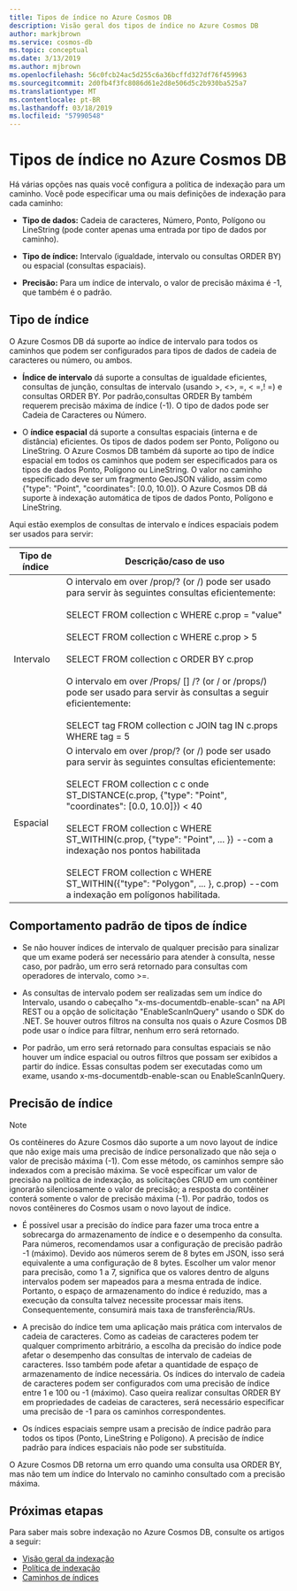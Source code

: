 ```yaml
---
title: Tipos de índice no Azure Cosmos DB
description: Visão geral dos tipos de índice no Azure Cosmos DB
author: markjbrown
ms.service: cosmos-db
ms.topic: conceptual
ms.date: 3/13/2019
ms.author: mjbrown
ms.openlocfilehash: 56c0fcb24ac5d255c6a36bcffd327df76f459963
ms.sourcegitcommit: 2d0fb4f3fc8086d61e2d8e506d5c2b930ba525a7
ms.translationtype: MT
ms.contentlocale: pt-BR
ms.lasthandoff: 03/18/2019
ms.locfileid: "57990548"
---
```

# <a name="index-types-in-azure-cosmos-db"></a>Tipos de índice no Azure Cosmos DB

Há várias opções nas quais você configura a política de indexação para um caminho. Você pode especificar uma ou mais definições de indexação para cada caminho:

- **Tipo de dados:** Cadeia de caracteres, Número, Ponto, Polígono ou LineString (pode conter apenas uma entrada por tipo de dados por caminho).

- **Tipo de índice:** Intervalo (igualdade, intervalo ou consultas ORDER BY) ou espacial (consultas espaciais).

- **Precisão:** Para um índice de intervalo, o valor de precisão máxima é -1, que também é o padrão.

## <a name="index-kind"></a>Tipo de índice

O Azure Cosmos DB dá suporte ao índice de intervalo para todos os caminhos que podem ser configurados para tipos de dados de cadeia de caracteres ou número, ou ambos.

- **Índice de intervalo** dá suporte a consultas de igualdade eficientes, consultas de junção, consultas de intervalo (usando >, <>, =, < =,! =) e consultas ORDER BY. Por padrão,consultas ORDER By também requerem precisão máxima de índice (-1). O tipo de dados pode ser Cadeia de Caracteres ou Número.

- O **índice espacial** dá suporte a consultas espaciais (interna e de distância) eficientes. Os tipos de dados podem ser Ponto, Polígono ou LineString. O Azure Cosmos DB também dá suporte ao tipo de índice espacial em todos os caminhos que podem ser especificados para os tipos de dados Ponto, Polígono ou LineString. O valor no caminho especificado deve ser um fragmento GeoJSON válido, assim como {"type": "Point", "coordinates": [0.0, 10.0]}. O Azure Cosmos DB dá suporte à indexação automática de tipos de dados Ponto, Polígono e LineString.

Aqui estão exemplos de consultas de intervalo e índices espaciais podem ser usados para servir:

| **Tipo de índice** | **Descrição/caso de uso** |
| ---------- | ---------------- |
| Intervalo      | O intervalo em over /prop/? (or /) pode ser usado para servir às seguintes consultas eficientemente:<br><br>SELECT FROM collection c WHERE c.prop = "value"<br><br>SELECT FROM collection c WHERE c.prop > 5<br><br>SELECT FROM collection c ORDER BY c.prop<br><br>O intervalo em over /Props/ [] /? (or / or /props/) pode ser usado para servir às consultas a seguir eficientemente:<br><br>SELECT tag FROM collection c JOIN tag IN c.props WHERE tag = 5  |
| Espacial    | O intervalo em over /prop/? (or /) pode ser usado para servir às seguintes consultas eficientemente:<br><br>SELECT FROM collection c c onde ST_DISTANCE(c.prop, {"type": "Point", "coordinates": [0.0, 10.0]}) < 40<br><br>SELECT FROM collection c WHERE ST_WITHIN(c.prop, {"type": "Point", ... }) --com a indexação nos pontos habilitada<br><br>SELECT FROM collection c WHERE ST_WITHIN({"type": "Polygon", ... }, c.prop) --com a indexação em polígonos habilitada. |

## <a name="default-behavior-of-index-kinds"></a>Comportamento padrão de tipos de índice

- Se não houver índices de intervalo de qualquer precisão para sinalizar que um exame poderá ser necessário para atender à consulta, nesse caso, por padrão, um erro será retornado para consultas com operadores de intervalo, como >=.

- As consultas de intervalo podem ser realizadas sem um índice do Intervalo, usando o cabeçalho "x-ms-documentdb-enable-scan" na API REST ou a opção de solicitação "EnableScanInQuery" usando o SDK do .NET. Se houver outros filtros na consulta nos quais o Azure Cosmos DB pode usar o índice para filtrar, nenhum erro será retornado.

- Por padrão, um erro será retornado para consultas espaciais se não houver um índice espacial ou outros filtros que possam ser exibidos a partir do índice. Essas consultas podem ser executadas como um exame, usando x-ms-documentdb-enable-scan ou EnableScanInQuery.

## <a name="index-precision"></a>Precisão de índice

> [!NOTE]
> Os contêineres do Azure Cosmos dão suporte a um novo layout de índice que não exige mais uma precisão de índice personalizado que não seja o valor de precisão máxima (-1). Com esse método, os caminhos sempre são indexados com a precisão máxima. Se você especificar um valor de precisão na política de indexação, as solicitações CRUD em um contêiner ignorarão silenciosamente o valor de precisão; a resposta do contêiner conterá somente o valor de precisão máxima (-1).  Por padrão, todos os novos contêineres do Cosmos usam o novo layout de índice.

- É possível usar a precisão do índice para fazer uma troca entre a sobrecarga do armazenamento de índice e o desempenho da consulta. Para números, recomendamos usar a configuração de precisão padrão -1 (máximo). Devido aos números serem de 8 bytes em JSON, isso será equivalente a uma configuração de 8 bytes. Escolher um valor menor para precisão, como 1 a 7, significa que os valores dentro de alguns intervalos podem ser mapeados para a mesma entrada de índice. Portanto, o espaço de armazenamento do índice é reduzido, mas a execução da consulta talvez necessite processar mais itens. Consequentemente, consumirá mais taxa de transferência/RUs.

- A precisão do índice tem uma aplicação mais prática com intervalos de cadeia de caracteres. Como as cadeias de caracteres podem ter qualquer comprimento arbitrário, a escolha da precisão do índice pode afetar o desempenho das consultas de intervalo de cadeias de caracteres. Isso também pode afetar a quantidade de espaço de armazenamento de índice necessária. Os índices do intervalo de cadeia de caracteres podem ser configurados com uma precisão de índice entre 1 e 100 ou -1 (máximo). Caso queira realizar consultas ORDER BY em propriedades de cadeias de caracteres, será necessário especificar uma precisão de -1 para os caminhos correspondentes.

- Os índices espaciais sempre usam a precisão de índice padrão para todos os tipos (Ponto, LineString e Polígono). A precisão de índice padrão para índices espaciais não pode ser substituída.

O Azure Cosmos DB retorna um erro quando uma consulta usa ORDER BY, mas não tem um índice do Intervalo no caminho consultado com a precisão máxima.

## <a name="next-steps"></a>Próximas etapas

Para saber mais sobre indexação no Azure Cosmos DB, consulte os artigos a seguir:

- [Visão geral da indexação](index-overview.md)
- [Política de indexação](indexing-policies.md)
- [Caminhos de índices](index-paths.md)

